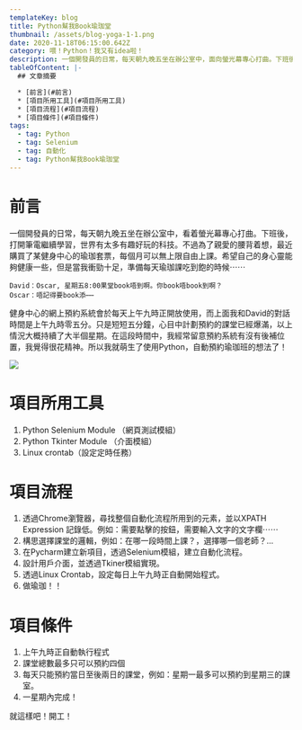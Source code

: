 ```yaml
---
templateKey: blog
title: Python幫我Book瑜珈堂
thumbnail: /assets/blog-yoga-1-1.png
date: 2020-11-18T06:15:00.642Z
category: 喂！Python！我又有idea啦！
description: 一個開發員的日常，每天朝九晚五坐在辦公室中，面向螢光幕專心打曲。下班後，打開筆電繼續學習，世界有太多有趣好玩的科技。不過為了親愛的腰背着想，最近購買了某健身中心的瑜珈套票......
tableOfContent: |-
  ## 文章摘要

  * [前言](#前言)
  * [項目所用工具](#項目所用工具)
  * [項目流程](#項目流程)
  * [項目條件](#項目條件)
tags:
  - tag: Python
  - tag: Selenium
  - tag: 自動化
  - tag: Python幫我Book瑜珈堂
---
```

# 前言

一個開發員的日常，每天朝九晚五坐在辦公室中，看着螢光幕專心打曲。下班後，打開筆電繼續學習，世界有太多有趣好玩的科技。不過為了親愛的腰背着想，最近購買了某健身中心的瑜珈套票，每個月可以無上限自由上課。希望自己的身心靈能夠健康一些，但是當我衝勁十足，準備每天瑜珈課吃到飽的時候⋯⋯<br>

```
David：Oscar, 星期五8:00果堂book唔到啊。你book唔book到啊？
Oscar：唔記得要book添⋯⋯
```


健身中心的網上預約系統會於每天上午九時正開放使用，而上面我和David的對話時間是上午九時零五分。只是短短五分鐘，心目中計劃預約的課堂已經爆滿，以上情況大概持續了大半個星期。在這段時間中，我經常留意預約系統有沒有後補位置，我覺得很花精神。所以我就萌生了使用Python，自動預約瑜珈班的想法了！

![](/assets/blog-yoga-1-1.png)

# 項目所用工具

1. Python Selenium Module （網頁測試模組）
2. Python Tkinter Module （介面模組）
3. Linux crontab（設定定時任務）

# 項目流程

1. 透過Chrome瀏覽器，尋找整個自動化流程所用到的元素，並以XPATH Expression 記錄低。例如：需要點擊的按鈕，需要輸入文字的文字欄⋯⋯
2. 構思選擇課堂的邏輯，例如：在哪一段時間上課？，選擇哪一個老師？...
3. 在Pycharm建立新項目，透過Selenium模組，建立自動化流程。
4. 設計用戶介面，並透過Tkiner模組實現。
5. 透過Linux Crontab，設定每日上午九時正自動開始程式。
6. 做瑜珈！！

# 項目條件

1. 上午九時正自動執行程式
2. 課堂總數最多只可以預約四個
3. 每天只能預約當日至後兩日的課堂，例如：星期一最多可以預約到星期三的課室。
4. 一星期內完成！

就這樣吧！開工！